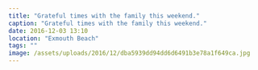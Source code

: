 ```yaml
---
title: "Grateful times with the family this weekend."
caption: "Grateful times with the family this weekend."
date: 2016-12-03 13:10
location: "Exmouth Beach"
tags: ""
image: /assets/uploads/2016/12/dba5939dd94dd6d6491b3e78a1f649ca.jpg
---
```

